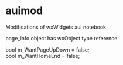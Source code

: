 # auimod
Modifications of wxWidgets aui notebook

page_info.object has wxObject type reference

bool m_WantPageUpDown = false;<br>
bool m_WantHomeEnd = false;